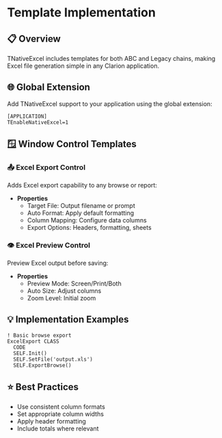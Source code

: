 # Template Implementation

## 📋 Overview

TNativeExcel includes templates for both ABC and Legacy chains, making Excel file generation simple in any Clarion application.

## 🌐 Global Extension

Add TNativeExcel support to your application using the global extension:

```clarion
[APPLICATION]
TEnableNativeExcel=1
```

## 🪟 Window Control Templates

### 📤 Excel Export Control
Adds Excel export capability to any browse or report:

- **Properties**
    - Target File: Output filename or prompt
    - Auto Format: Apply default formatting
    - Column Mapping: Configure data columns
    - Export Options: Headers, formatting, sheets

### 👁️ Excel Preview Control
Preview Excel output before saving:

- **Properties**
    - Preview Mode: Screen/Print/Both
    - Auto Size: Adjust columns
    - Zoom Level: Initial zoom

## 💡 Implementation Examples

```clarion
! Basic browse export
ExcelExport CLASS
  CODE
  SELF.Init()
  SELF.SetFile('output.xls')
  SELF.ExportBrowse()
```

## ⭐ Best Practices

- Use consistent column formats
- Set appropriate column widths
- Apply header formatting
- Include totals where relevant
